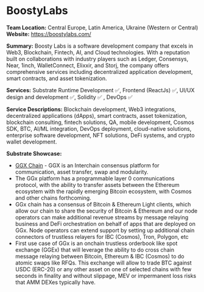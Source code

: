 # BoostyLabs
**Team Location:** Central Europe, Latin America, Ukraine (Western or Central)
**Website:** https://boostylabs.com/ 

**Summary:** 
Boosty Labs is a software development company that excels in Web3, Blockchain, Fintech, AI, and Cloud technologies. With a reputation built on collaborations with industry players such as Ledger, Consensys, Near, 1inch, WalletConnect, Elixxir, and Storj, the company offers comprehensive services including decentralized application development, smart contracts, and asset tokenization.

**Services:** 
Substrate Runtime Development ✅, Frontend (ReactJs)  ✅, UI/UX design and development ✅, Solidity  ✅ , DevOps  ✅

**Service Descriptions:** Blockchain development, Web3 integrations, decentralized applications (dApps), smart contracts, asset tokenization, blockchain consulting, fintech solutions, QA, mobile development, Cosmos SDK, BTC, AI/ML integration, DevOps deployment, cloud-native solutions, enterprise software development, NFT solutions, DeFi systems, and crypto wallet development.

**Substrate Showcase:**
* [GGX Chain](https://github.com/ggxchain/ggxnode) - GGX is an Interchain consensus platform for communication, asset transfer, swap and modularity.
* The GGx platform has a programmable layer 0 communications protocol, with the ability to transfer assets between the Ethereum ecosystem with the rapidly emerging Bitcoin ecosystem, with Cosmos and other chains forthcoming.
* GGx chain has a consensus of Bitcoin & Ethereum Light clients, which allow our chain to share the security of Bitcoin & Ethereum and our node operators can make additional revenue streams by message relaying business and DeFi orchestration on behalf of apps that are deployed on GGx. Node operators can extend support by setting up additional chain connectors of trustless relayers for IBC (Cosmos), Tron, Polygon, etc
* First use case of GGx is an onchain trustless orderbook like spot exchange (GGEx) that will leverage the ability to do cross chain message relaying between Bitcoin, Ethereum & IBC (Cosmos) to do atomic swaps like RFQs. This exchange will allow to trade BTC against USDC (ERC-20) or any other asset on one of selected chains with few seconds in finality and without slippage, MEV or impermanent loss risks that AMM DEXes typically have.


